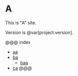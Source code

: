 # A

This is "A" site.

Version is @var[project.version].

@@@ index
  - [aa](a/a.md)
  - [ba](b/a.md)
    - [baa](b/a/a.md)
  - [ca](c/a.md)
@@@
